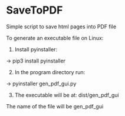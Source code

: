# SaveToPDF
Simple script to save html pages into PDF file

To generate an executable file on Linux:

1) Install pyinstaller:

-> pip3 install pyinstaller

2) In the program directory run:

-> pyinstaller gen_pdf_gui.py

3) The executable will be at: dist/gen_pdf_gui 

The name of the file will be gen_pdf_gui
